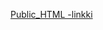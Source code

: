 <a href="https://users.metropolia.fi/~tatusail/2V_Webs/WebDevWeek3/Restaurant%20App/"> Public_HTML -linkki </a>
